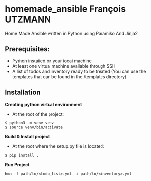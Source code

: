 # homemade_ansible François UTZMANN
Home Made Ansible written in Python using Paramiko And Jinja2

## Prerequisites: 

- Python installed on your local machine
- At least one virtual machine available through SSH
- A list of todos and inventory ready to be treated (You can use the templates that can be found in the /templates directory)

## Installation

**Creating python virtual environment**

- At the root of the project:
```
$ python3 -m venv venv
$ source venv/bin/activate
```
**Build & Install project**
- At the root where the setup.py file is located:
```
$ pip install .
```
**Run Project**
```
hma -f path/to/<todo_list>.yml -i path/to/<inventory>.yml
```


